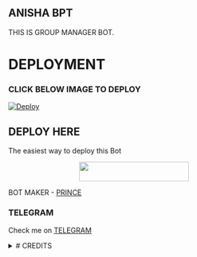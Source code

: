 ## ANISHA BPT
THIS IS GROUP MANAGER BOT.
# DEPLOYMENT
### CLICK BELOW IMAGE TO DEPLOY
[![Deploy](https://telegra.ph/file/abb72799a65043341382c.jpg)](https://heroku.com/deploy?template=https://github.com/Lizzy-Robot/TIANABOT.git)

## DEPLOY HERE 

The easiest way to deploy this Bot

<p align="center"><a href="https://heroku.com/deploy?template=https://github.com/Lizzy-Robot/TIANABOT"> <img src="https://img.shields.io/badge/Deploy%20To%20Heroku-black?style=for-the-badge&logo=heroku" width="220" height="38.45"/></a></p>

BOT MAKER - [PRINCE](https://t.me/Lover_xd)

### TELEGRAM
Check me on [TELEGRAM](https://t.me/AnishaPro_RoBot)

<details>
<summary># CREDITS </summary>
▪️ [PaulSonOfLars]
▪️ [Saitama]
▪️ [Loli-Killer]
▪️ [RealAkito]
▪️ [MrYacha]
▪️ [Shreyansh]
▪️ [Ayush]
▪️ [Inuka Asith]
▪️ [Legendx]
▪️ [Amarnath c]
▪️ [Thehamkercat]
▪️ [DragSama]
▪️ [Shrimadhav]
▪️ [Ayra Hikari]
</details>
